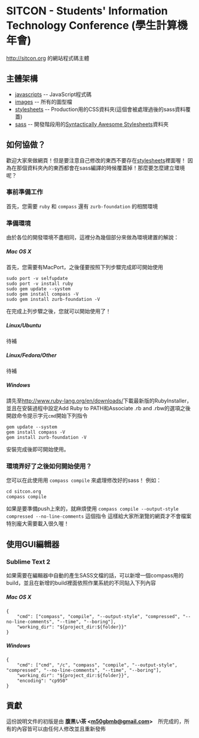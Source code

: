 SITCON - Students' Information Technology Conference (學生計算機年會)
=====================================================================

<http://sitcon.org> 的網站程式碼主體

主體架構
--------

* [javascripts](./sitcon-tw.github.com/tree/master/javascripts) -- JavaScript程式碼
* [images](./sitcon-tw.github.com/tree/master/images) -- 所有的圖型檔
* [stylesheets](./sitcon-tw.github.com/tree/master/stylesheets) -- Production用的CSS資料夾(這個會被處理過後的sass資料覆蓋)
* [sass](./sitcon-tw.github.com/tree/master/sass) -- 開發階段用的[Syntactically Awesome Stylesheets][SASS]資料夾

如何協做？
----------

歡迎大家來做網頁！但是要注意自己修改的東西不要存在[stylesheets](./sitcon-tw.github.com/tree/master/stylesheets)裡面喔！
因為在那個資料夾內的東西都會在sass編譯的時候覆蓋掉！那麼要怎麼建立環境呢？

### 事前準備工作

首先，您需要 `ruby` 和 `compass` 還有 `zurb-foundation` 的相關環境

### 準備環境

由於各位的開發環境不盡相同，這裡分為幾個部分來做為環境建置的解說：

##### Mac OS X

首先，您需要有MacPort，之後僅要按照下列步驟完成即可開始使用

    sudo port -v selfupdate
    sudo port -v install ruby
    sudo gem update --system
    sudo gem install compass -V
    sudo gem install zurb-foundation -V

在完成上列步驟之後，您就可以開始使用了！

##### Linux/Ubuntu

待補

##### Linux/Fedora/Other

待補

##### Windows

請先至<http://www.ruby-lang.org/en/downloads/>下載最新版的RubyInstaller，並且在安裝過程中設定Add Ruby to PATH和Associate .rb and .rbw的選項之後開啟命令提示字元`cmd`開始下列指令

    gem update --system
    gem install compass -V
    gem install zurb-foundation -V

安裝完成後即可開始使用。

### 環境弄好了之後如何開始使用？

您可以在此使用用 `compass compile` 來處理修改好的sass！
例如：

    cd sitcon.org
    compass compile

如果是要準備push上來的，就麻煩使用 `compass compile --output-style compressed --no-line-comments` 這個指令
這樣給大家所瀏覽的網頁才不會檔案特別龐大需要載入很久喔！


使用GUI編輯器
-------------

### Sublime Text 2

如果需要在編輯器中自動的產生SASS文檔的話，可以新增一個compass用的build，並且在新增的build裡面依照作業系統的不同貼入下列內容

##### Mac OS X

    {
    	"cmd": ["compass", "compile", "--output-style", "compressed", "--no-line-comments", "--time", "--boring"],
    	"working_dir": "${project_dir:${folder}}"
    }

##### Windows

    {
    	"cmd": ["cmd", "/c", "compass", "compile", "--output-style", "compressed", "--no-line-comments", "--time", "--boring"],
    	"working_dir": "${project_dir:${folder}}",
    	"encoding": "cp950"
    }


貢獻
----

這份說明文件的初版是由 **腹黒い茶 <<m50gbmb@gmail.com>>**　所完成的，所有的內容皆可以由任何人修改並且重新發佈


[SASS]: http://sass-lang.com